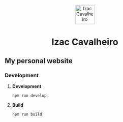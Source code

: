 <p align="center">
  <a href="https://www.izaccavalheiro.com/">
    <img alt="Izac Cavalheiro" src="https://izaccavalheiro.com/favicon-32x32.png?v=ac6df2dce5f8aa137980c9c482921b04" width="60" />
  </a>
</p>
<h1 align="center">
  Izac Cavalheiro
</h1>

## My personal website

### Development

1.  **Development**

    ```shell
    npm run develop
    ```

2.  **Build**

    ```shell
    npm run build
    ```

